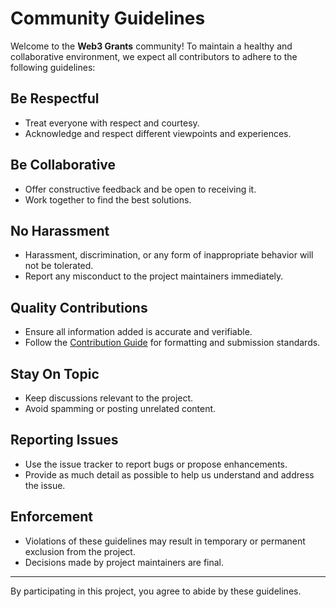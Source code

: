 # Community Guidelines

Welcome to the **Web3 Grants** community! To maintain a healthy and collaborative environment, we expect all contributors to adhere to the following guidelines:

## Be Respectful

- Treat everyone with respect and courtesy.
- Acknowledge and respect different viewpoints and experiences.

## Be Collaborative

- Offer constructive feedback and be open to receiving it.
- Work together to find the best solutions.

## No Harassment

- Harassment, discrimination, or any form of inappropriate behavior will not be tolerated.
- Report any misconduct to the project maintainers immediately.

## Quality Contributions

- Ensure all information added is accurate and verifiable.
- Follow the [Contribution Guide](CONTRIBUTING.md) for formatting and submission standards.

## Stay On Topic

- Keep discussions relevant to the project.
- Avoid spamming or posting unrelated content.

## Reporting Issues

- Use the issue tracker to report bugs or propose enhancements.
- Provide as much detail as possible to help us understand and address the issue.

## Enforcement

- Violations of these guidelines may result in temporary or permanent exclusion from the project.
- Decisions made by project maintainers are final.

---

By participating in this project, you agree to abide by these guidelines.
